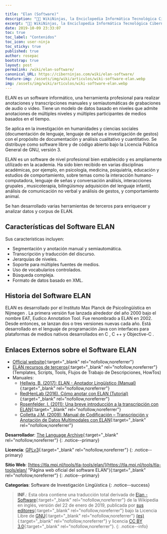 ```yaml
---

title: "Elan (Software)"
description: "👨‍💻 WikiNinjas, la Enciclopedia Informática Tecnológica Ciberninjas: Elan, es un software informático para realizar anotaciones y transcripciones manuales y semiautomáticas de grabaciones de audio o video."
excerpt: "👨‍💻 WikiNinjas, la Enciclopedia Informática Tecnológica Ciberninjas: Elan, es un software informático para realizar anotaciones y transcripciones manuales y semiautomáticas de grabaciones de audio o video."
date: 2019-10-09 23:33:07
toc: true
toc_label: "Contenidos"
toc_icon: user-ninja
toc_sticky: true
published: true
author: rosepac
bootstrap: true
layout: post
permalink: /wiki/elan-software/
canonical_URL: https://ciberninjas.com/wiki/elan-software/
feature-img: /assets/img/wiki/articulos/wiki-software-elan.webp
img: /assets/img/wiki/articulos/wiki-software-elan.webp
---
```


ELAN es un software informático, una herramienta profesional para realizar anotaciones y transcripciones manuales y semiautomáticas de grabaciones de audio o video. Tiene un modelo de datos basado en niveles que admite anotaciones de múltiples niveles y múltiples participantes de medios basados en el tiempo.

Se aplica en la investigación en humanidades y ciencias sociales (documentación de lenguaje, lenguaje de señas e investigación de gestos) con el propósito de documentación y análisis cualitativo y cuantitativo. Se distribuye como software libre y de código abierto bajo la Licencia Pública General de GNU, versión 3.

ELAN es un software de nivel profesional bien establecido y es ampliamente utilizado en la academia. Ha sido bien recibido en varias disciplinas académicas, por ejemplo, en psicología, medicina, psiquiatría, educación y estudios de comportamiento, sobre temas como la interacción humano-computadora, lenguaje de señas y conversación análisis, interacciones grupales , musicoterapia, bilingüismoy adquisición del lenguaje infantil, análisis de comunicación no verbal y análisis de gestos, y comportamiento animal.

Se han desarrollado varias herramientas de terceros para enriquecer y analizar datos y corpus de ELAN.

## **Características del Software ELAN**

Sus características incluyen:

- Segmentación y anotación manual y semiautomática.
- Transcripción y traducción del discurso.
- Jerarquías de niveles.
- Soporte para múltiples fuentes de medios.
- Uso de vocabularios controlados.
- Búsqueda compleja.
- Formato de datos basado en XML.

## **Historia del Software ELAN**

ELAN es desarrollado por el Instituto Max Planck de Psicolingüística en Nijmegen . La primera versión fue lanzada alrededor del año 2000 bajo el nombre EAT, Eudico Annotation Tool. Fue renombrado a ELAN en 2002. Desde entonces, se lanzan dos o tres versiones nuevas cada año. Está desarrollado en el lenguaje de programación Java con interfaces para plataformas de medios nativos desarrollados en C , C ++ y Objective-C .

## **Enlaces Externos sobre el Software ELAN**

- [Official website](https://kutt.it/software-elan-web){:target="_blank" rel="nofollow,noreferrer"}
- [ELAN recursos de terceros](https://kutt.it/software-elan-recursos-terceros){:target="_blank" rel="nofollow,noreferrer"} (Templates, Scripts, Tools, Flujos de Trabajo de Descripciones, HowTos)
- Manuales:
	- [Hellwig, B. (2017): ELAN - Anotador Lingüístico (Manual)](http://www.mpi.nl/corpus/manuals/manual-elan.pdf){:target="_blank" rel="nofollow,noreferrer"}
	- [RedHenLab (2016). Cómo anotar con ELAN (Tutorial)](http://www.redhenlab.org/home/tutorials-and-educational-resources/-how-to-annotate-with-elan){:target="_blank" rel="nofollow,noreferrer"}
	- [Rosenfelder, I. (2011): Una breve introducción a la transcripción con ELAN](http://fave.ling.upenn.edu/downloads/ELAN_Introduction.pdf){:target="_blank" rel="nofollow,noreferrer"}
	- [Colletta J.M. (2009): Manual de Codificación – Transcripción y Anotación de Datos Multimodales con ELAN](http://lidilem.u-grenoble3.fr/IMG/pdf/anrmultimodalityresearch-codingmanual.pdf){:target="_blank" rel="nofollow,noreferrer"}

**Desarrollador**: [The Language Archive](https://tla.mpi.nl/ "Página web oficial del software ELAN"){:target="_blank" rel="nofollow,noreferrer"}
{: .notice--primary}

**Licencia**: [GPLv3](https://es.wikipedia.org/wiki/GNU_General_Public_License#Versi%C3%B3n_3){:target="_blank" rel="nofollow,noreferrer"}
{: .notice--primary}

**Sitio Web**: [https://tla.mpi.nl/tools/tla-tools/elan/](https://tla.mpi.nl/tools/tla-tools/elan/ "Página web oficial del software ELAN"){:target="_blank" rel="nofollow,noreferrer"}
{: .notice--primary}

<!-- POR TRADUCIR: https://en.wikipedia.org/wiki/ALGOL_68 -->
**Categorías**: Software de Investigación Lingüistica
{: .notice--success}

> **INF.**: Esta obra contiene una traducción total derivada de [Elan - Software](https://en.wikipedia.org/wiki/ELAN_software){:target="_blank" rel="nofollow,noreferrer"} de la Wikipedia en inglés, versión del 22 de enero de 2019, publicada por [sus editores](https://en.wikipedia.org/w/index.php?title=ELAN_software&action=history){:target="_blank" rel="nofollow,noreferrer"} bajo la Licencia Libre de [GNU](http://www.gnu.org/licenses/licenses.html#GPL){:target="_blank" rel="nofollow,noreferrer"} [(es)](https://es.wikipedia.org/wiki/Wikipedia:Traducci%C3%B3n_no_oficial_de_la_Licencia_de_documentaci%C3%B3n_libre_de_GNU){:target="_blank" rel="nofollow,noreferrer"} y licencia [CC BY 3.0](https://creativecommons.org/licenses/by-sa/3.0/deed.es){:target="_blank" rel="nofollow,noreferrer"}.
{: .notice--info}